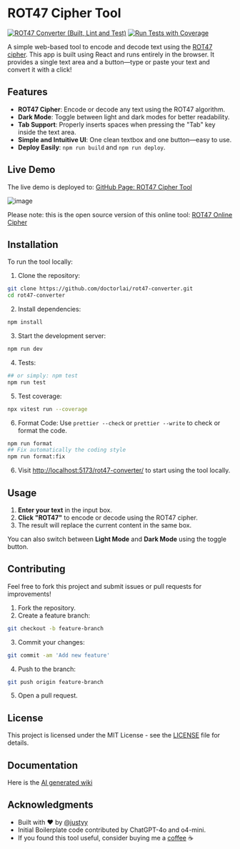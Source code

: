 # ROT47 Cipher Tool
[![ROT47 Converter (Built, Lint and Test)](https://github.com/DoctorLai/rot47-converter/actions/workflows/ci.yaml/badge.svg)](https://github.com/DoctorLai/rot47-converter/actions/workflows/ci.yaml) [![Run Tests with Coverage](https://github.com/DoctorLai/rot47-converter/actions/workflows/coverage.yaml/badge.svg)](https://github.com/DoctorLai/rot47-converter/actions/workflows/coverage.yaml)

A simple web-based tool to encode and decode text using the [ROT47 cipher](https://en.wikipedia.org/wiki/ROT47). This app is built using React and runs entirely in the browser. It provides a single text area and a button—type or paste your text and convert it with a click!

## Features

- **ROT47 Cipher**: Encode or decode any text using the ROT47 algorithm.
- **Dark Mode**: Toggle between light and dark modes for better readability.
- **Tab Support**: Properly inserts spaces when pressing the "Tab" key inside the text area.
- **Simple and Intuitive UI**: One clean textbox and one button—easy to use.
- **Deploy Easily**: `npm run build` and `npm run deploy`.

## Live Demo

The live demo is deployed to: [GitHub Page: ROT47 Cipher Tool](https://doctorlai.github.io/rot47-converter/)

![image](https://github.com/user-attachments/assets/6d2593cd-4623-44f5-9f92-8bed2a508643)

Please note: this is the open source version of this online tool: [ROT47 Online Cipher](https://rot47.net/)

## Installation

To run the tool locally:

1. Clone the repository:
```bash
git clone https://github.com/doctorlai/rot47-converter.git
cd rot47-converter
```

2. Install dependencies:
```bash
npm install
```

3. Start the development server:
```bash
npm run dev
```

4. Tests:
```bash
## or simply: npm test
npm run test
```

5. Test coverage:
```bash
npx vitest run --coverage
```

6. Format Code:
Use `prettier --check` or `prettier --write` to check or format the code.
```bash
npm run format
## Fix automatically the coding style
npm run format:fix
```

6. Visit [http://localhost:5173/rot47-converter/](http://localhost:5173/rot47-converter/) to start using the tool locally.

## Usage

1. **Enter your text** in the input box.
2. **Click "ROT47"** to encode or decode using the ROT47 cipher.
3. The result will replace the current content in the same box.

You can also switch between **Light Mode** and **Dark Mode** using the toggle button.

## Contributing

Feel free to fork this project and submit issues or pull requests for improvements!

1. Fork the repository.
2. Create a feature branch:
```bash
git checkout -b feature-branch
```
3. Commit your changes:
```bash
git commit -am 'Add new feature'
```
4. Push to the branch:
```bash
git push origin feature-branch
```
5. Open a pull request.

## License

This project is licensed under the MIT License - see the [LICENSE](./LICENSE) file for details.

## Documentation

Here is the [AI generated wiki](https://deepwiki.com/DoctorLai/rot47-converter)

## Acknowledgments

- Built with ❤️ by [@justyy](https://github.com/doctorlai)
- Initial Boilerplate code contributed by ChatGPT-4o and o4-mini.
- If you found this tool useful, consider buying me a [coffee](https://justyy.com/out/bmc) ☕

